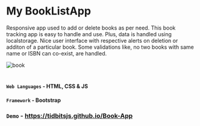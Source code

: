 # My BookListApp

Responsive app used to add or delete books as per need. This book tracking app is easy to handle and use. Plus, data is handled using localstorage. 
Nice user interface with respective alerts on deletion or additon of a particular book. Some validations like, no two books with same name or ISBN can co-exist, 
are handled.  

![book](https://i.ibb.co/x1p4MP5/Screenshot-from-2020-11-06-23-43-36.png)

#

#### `Web Languages` - HTML, CSS & JS
#### `Framework` - Bootstrap

### `Demo` -  https://tidbitsjs.github.io/Book-App
